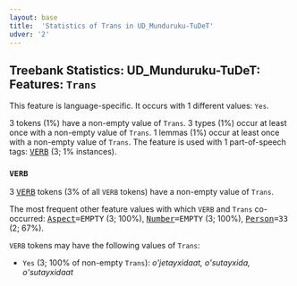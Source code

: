 ```yaml
---
layout: base
title:  'Statistics of Trans in UD_Munduruku-TuDeT'
udver: '2'
---
```


## Treebank Statistics: UD_Munduruku-TuDeT: Features: `Trans`

This feature is language-specific.
It occurs with 1 different values: `Yes`.

3 tokens (1%) have a non-empty value of `Trans`.
3 types (1%) occur at least once with a non-empty value of `Trans`.
1 lemmas (1%) occur at least once with a non-empty value of `Trans`.
The feature is used with 1 part-of-speech tags: <tt><a href="myu_tudet-pos-VERB.html">VERB</a></tt> (3; 1% instances).

### `VERB`

3 <tt><a href="myu_tudet-pos-VERB.html">VERB</a></tt> tokens (3% of all `VERB` tokens) have a non-empty value of `Trans`.

The most frequent other feature values with which `VERB` and `Trans` co-occurred: <tt><a href="myu_tudet-feat-Aspect.html">Aspect</a></tt><tt>=EMPTY</tt> (3; 100%), <tt><a href="myu_tudet-feat-Number.html">Number</a></tt><tt>=EMPTY</tt> (3; 100%), <tt><a href="myu_tudet-feat-Person.html">Person</a></tt><tt>=33</tt> (2; 67%).

`VERB` tokens may have the following values of `Trans`:

* `Yes` (3; 100% of non-empty `Trans`): <em>o'jetayxidaat, o'sutayxida, o'sutayxidaat</em>

